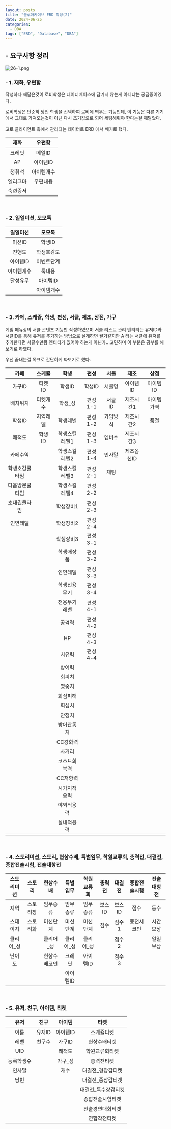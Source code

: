 ```yaml
---
layout: posts
title: "블루아카이브 ERD 작성(2)"
date: 2024-06-25
categories:
  - DBA
tags: ["ERD", "Database", "DBA"]
---
```


## - 요구사항 정리

![26-1.png](/assets/img/26-1.png)

### - 1. 재화, 우편함

작성하다 깨달은것이 로비학생은 데이터베이스에 담기지 않는게 아니냐는 궁금증이였다.

로비학생은 단순히 당번 학생을 선택하여 로비에 띄우는 기능인데, 이 기능은 다른 기기에서 그대로 가져오는것이 아닌 다시 초기값으로 되어 세팅해줘야 한다는걸 깨달았다.

고로 클라이언트 측에서 관리되는 데이터로 ERD 에서 빼기로 했다.

|재화|우편함|
|:---:|:---:|
|크레딧|메일ID|
|AP|아이템ID|
|청휘석|아이템개수|
|엘리그마|우편내용|
|숙련증서||

<br>

### - 2. 일일미션, 모모톡

|일일미션|모모톡|
|:---:|:---:|
|미션ID|학생ID|
|진행도|학생호감도|
|아이템ID|이벤트단계|
|아이템개수|톡내용|
|달성유무|아이템ID|
||아이템개수|

<br>

### - 3. 카페, 스케쥴, 학생, 편성, 서클, 제조, 상점, 가구

게임 메뉴상의 서클 콘텐츠 기능만 작성하였으며 서클 리스트 관리 엔티티는 유저ID와 서클ID를 통해 유저를 추가하는 방법으로 설계하면 될거같지만 A 라는 서클에 유저를 추가한다면 서클수만큼 엔티티가 있어야 하는게 아닌가.. 고민하며 이 부분은 공부를 해보기로 하였다.

우선 끝내는걸 목표로 간단하게 짜보기로 했다.

|카페|스케쥴|학생|편성|서클|제조|상점|
|:---:|:---:|:---:|:---:|:---:|:---:|:---:|
|가구ID|티켓ID|학생ID|학생ID|서클명|아이템ID|아이템ID|
|배치위치|티켓개수|학생_성|편성1-1|서클ID|제조시간1|아이템가격|
|학생ID|지역레벨|학생레벨|편성1-2|가입방식|제조시간2|품절|
|쾌적도|학생ID|학생스킬레벨1|편성1-3|멤버수|제조시간3||
|카페수익||학생스킬레벨2|편성1-4|인사말|제조옵션ID||
|학생호감쿨타임||학생스킬레벨3|편성2-1|채팅|||
|다음방문쿨타임||학생스킬레벨4|편성2-2||||
|초대권쿨타임||학생장비1|편성2-3||||
|인연레벨||학생장비2|편성2-4||||
|||학생장비3|편성3-1||||
|||학생애장품|편성3-2||||
|||인연레벨|편성3-3||||
|||학생전용무기|편성3-4||||
|||전용무기레벨|편성4-1||||
|||공격력|편성4-2||||
|||HP|편성4-3||||
|||치유력|편성4-4||||
|||방어력|||||
|||회피치|||||
|||명중치|||||
|||회심피해|||||
|||회심치|||||
|||안정치|||||
|||방어관통치|||||
|||CC강화력|||||
|||사거리|||||
|||코스트회복력|||||
|||CC저항력|||||
|||시가지적응력|||||
|||야외적응력|||||
|||실내적응력|||||

<br>

### - 4. 스토리미션, 스토리, 현상수배, 특별임무, 학원교류회, 총력전, 대결전, 종합전술시험, 전술대항전

|스토리미션|스토리|현상수배|특별임무|학원교류회|총력전|대결전|종합전술시험|전술대항전|
|:---:|:---:|:---:|:---:|:---:|:---:|:---:|:---:|:---:|
|지역|스토리장|임무종류|임무종류|임무종류|보스ID|보스ID|점수|등수|
|스테이지|스토리화|미션단계|미션단계|미션단계|점수|점수1|종전시코인|시간보상|
|클리어_성||클리어_성|클리어_성|클리어_성||점수2||일일보상|
|난이도||현상수배코인|크레딧|아이템ID||점수3|||유저ID|
||||아이템ID||||||

<br>

### - 5. 유저, 친구, 아이템, 티켓

|유저|친구|아이템|티켓|
|:---:|:---:|:---:|:---:|
|이름|유저ID|아이템ID|스케쥴티켓
|레벨|친구수|가구ID|현상수배티켓
|UID||쾌적도|학원교류회티켓
|등록학생수||가구_성|총력전티켓
|인사말||개수|대결전_경장갑티켓
|당번|||대결전_중장갑티켓
||||대결전_특수장갑티켓
||||종합전술시험티켓
||||전술경연대회티켓
||||연합작전티켓